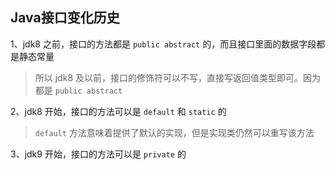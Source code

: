 ## Java接口变化历史

1、jdk8 之前，接口的方法都是 `public abstract` 的，而且接口里面的数据字段都是静态常量

> 所以 jdk8 及以前，接口的修饰符可以不写，直接写返回值类型即可。因为都是 `public abstract` 
>
> 

2、jdk8 开始，接口的方法可以是 `default` 和 `static` 的

> `default` 方法意味着提供了默认的实现，但是实现类仍然可以重写该方法

3、jdk9 开始，接口的方法可以是 `private` 的

